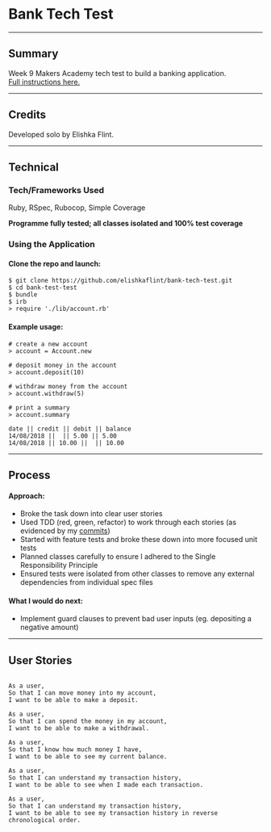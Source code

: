 # Bank Tech Test

___

## Summary

Week 9 Makers Academy tech test to build a banking application.</br>
[Full instructions here.](https://github.com/makersacademy/course/blob/master/individual_challenges/bank_tech_test.md)
___

## Credits

Developed solo by Elishka Flint.

___

## Technical

### Tech/Frameworks Used

Ruby, RSpec, Rubocop, Simple Coverage

**Programme fully tested; all classes isolated and 100% test coverage**

### Using the Application

#### Clone the repo and launch:

```
$ git clone https://github.com/elishkaflint/bank-tech-test.git
$ cd bank-test-test
$ bundle
$ irb
> require './lib/account.rb'
```

#### Example usage:

```
# create a new account
> account = Account.new

# deposit money in the account
> account.deposit(10)

# withdraw money from the account
> account.withdraw(5)

# print a summary
> account.summary

date || credit || debit || balance
14/08/2018 ||  || 5.00 || 5.00
14/08/2018 || 10.00 ||  || 10.00
```

____

## Process

#### Approach:

* Broke the task down into clear user stories
* Used TDD (red, green, refactor) to work through each stories (as evidenced by my [commits](https://github.com/elishkaflint/bank-tech-test/commits/master))
* Started with feature tests and broke these down into more focused unit tests
* Planned classes carefully to ensure I adhered to the Single Responsibility Principle
* Ensured tests were isolated from other classes to remove any external dependencies from individual spec files

#### What I would do next:

* Implement guard clauses to prevent bad user inputs (eg. depositing a negative amount)

___

## User Stories

```

As a user,
So that I can move money into my account,
I want to be able to make a deposit.

As a user,
So that I can spend the money in my account,
I want to be able to make a withdrawal.

As a user,
So that I know how much money I have,
I want to be able to see my current balance.

As a user,
So that I can understand my transaction history,
I want to be able to see when I made each transaction.

As a user,
So that I can understand my transaction history,
I want to be able to see my transaction history in reverse chronological order.
```
